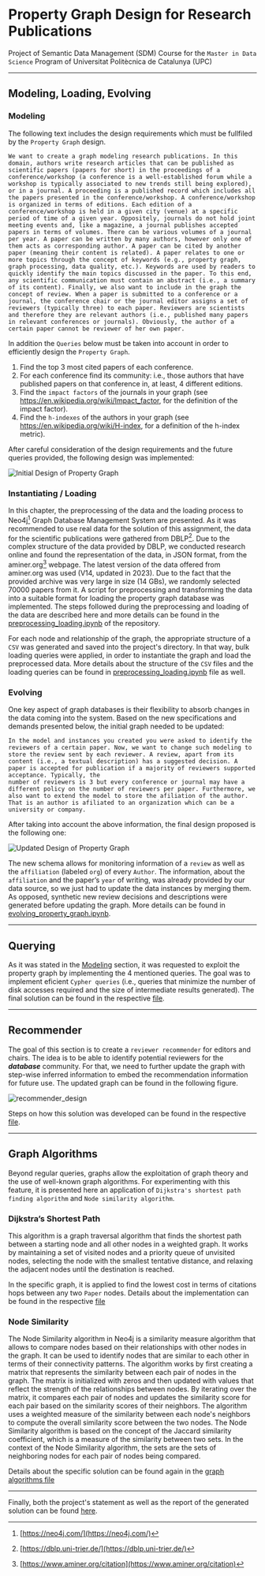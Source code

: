 # Property Graph Design for Research Publications
Project of Semantic Data Management (SDM) Course for the `Master in Data Science` Program of Universitat Politècnica de Catalunya (UPC)

***

## Modeling, Loading, Evolving

### Modeling

The following text includes the design requirements which must be fullfiled by the `Property Graph` design.

```
We want to create a graph modeling research publications. In this domain, authors write research articles that can be published as scientific papers (papers for short) in the proceedings of a conference/workshop (a conference is a well-established forum while a workshop is typically associated to new trends still being explored), or in a journal. A proceeding is a published record which includes all the papers presented in the conference/workshop. A conference/workshop is organized in terms of editions. Each edition of a conference/workshop is held in a given city (venue) at a specific period of time of a given year. Oppositely, journals do not hold joint meeting events and, like a magazine, a journal publishes accepted papers in terms of volumes. There can be various volumes of a journal per year. A paper can be written by many authors, however only one of them acts as corresponding author. A paper can be cited by another paper (meaning their content is related). A paper relates to one or more topics through the concept of keywords (e.g., property graph, graph processing, data quality, etc.). Keywords are used by readers to quickly identify the main topics discussed in the paper. To this end, any scientific communication must contain an abstract (i.e., a summary of its content). Finally, we also want to include in the graph the concept of review. When a paper is submitted to a conference or a journal, the conference chair or the journal editor assigns a set of reviewers (typically three) to each paper. Reviewers are scientists and therefore they are relevant authors (i.e., published many papers in relevant conferences or journals). Obviously, the author of a certain paper cannot be reviewer of her own paper.
```

In addition the `Queries` below must be taken into account in order to efficiently design the `Property Graph`.

1. Find the top 3 most cited papers of each conference.
2. For each conference find its community: i.e., those authors that have published papers on that conference in, at least, 4 different editions.
3. Find the `impact factors` of the journals in your graph (see https://en.wikipedia.org/wiki/Impact_factor, for the definition of the impact factor).
4. Find the `h-indexes` of the authors in your graph (see https://en.wikipedia.org/wiki/H-index, for a definition of the h-index metric).

After careful consideration of the design requirements and the future queries provided, the following design was implemented:

![Initial Design of Property Graph](/images/initial-design.png)

### Instantiating / Loading

In this chapter, the preprocessing of the data and the loading process to Neo4j[^1] Graph Database Management System are presented. As it was recommended to use real data for the solution of this assignment, the data for the scientific publications were gathered from DBLP[^2]. Due to the complex structure of the data provided by DBLP, we conducted research online and found the representation of the data, in JSON format, from the aminer.org[^3] webpage. The latest version of the data offered from aminer.org was used (V14, updated in 2023). Due to the fact that the provided archive was very large in size (14 GBs), we randomly selected 70000 papers from it. A script for preprocessing and transforming the data into a suitable format for loading the property graph database was implemented. The steps followed during the preprocessing and loading of the data are described here and more details can be found in the [preprocessing_loading.ipynb](preprocessing_loading.ipynb) of the repository.

For each node and relationship of the graph, the appropriate structure of a `CSV` was generated and saved into the project's directory. In that way, bulk loading queries were applied, in order to instantiate the graph and load the preprocessed data. More details about the structure of the `CSV` files and the loading queries can be found in [preprocessing_loading.ipynb](preprocessing_loading.ipynb) file as well.


### Evolving
One key aspect of graph databases is their flexibility to absorb changes in the data coming into the system. Based on the new specifications and demands presented below, the initial graph needed to be updated:

```
In the model and instances you created you were asked to identify the reviewers of a certain paper. Now, we want to change such modeling to store the review sent by each reviewer. A review, apart from its content (i.e., a textual description) has a suggested decision. A paper is accepted for publication if a majority of reviewers supported acceptance. Typically, the
number of reviewers is 3 but every conference or journal may have a different policy on the number of reviewers per paper. Furthermore, we also want to extend the model to store the afiliation of the author. That is an author is afiliated to an organization which can be a university or company.
```
After taking into account the above information, the final design proposed is the following one:

![Updated Design of Property Graph](/images/updated-design.png)

The new schema allows for monitoring information of a `review` as well as the `affiliation` (labeled `org`) of every `Author`. The information, about the `affiliation` and the paper’s `year` of writing, was already provided by our data source, so we just had to update the data instances by merging them. As opposed, synthetic new review decisions and descriptions were generated before updating the graph. More details can be found in [evolving_property_graph.ipynb](evolving_property_graph.ipynb).

***

## Querying
As it was stated in the [Modeling](#modeling) section, it was requested to exploit the property graph by implementing the 4 mentioned queries. The goal was to implement eficient `Cypher queries` (i.e., queries that minimize the number of disk accesses required and the size of intermediate results generated). The final solution can be found in the respective [file](/queries.cypher).

***

## Recommender
The goal of this section is to create a `reviewer recommender` for editors and chairs. The idea is to be able to identify potential reviewers for the ***database*** community. For that, we need to further update the graph with step-wise inferred information to embed the recommendation information for future use. The updated graph can be found in the following figure.

![recommender_design](/images/recommender.png)

Steps on how this solution was developed can be found in the respective [file](/recommender_system.ipynb).

***

## Graph Algorithms
Beyond regular queries, graphs allow the exploitation of graph theory and the use of well-known graph algorithms. For experimenting with this feature, it is presented here an application of `Dijkstra's shortest path finding algorithm` and `Node similarity algorithm`.

### Dijkstra’s Shortest Path
This algorithm is a graph traversal algorithm that finds the shortest path between a starting node and all other nodes in a weighted graph. It works by maintaining a set of visited nodes and a priority queue of unvisited nodes, selecting the node with the smallest tentative distance, and relaxing the adjacent nodes until the destination is reached.

In the specific graph, it is applied to find the lowest cost in terms of citations hops between any two `Paper` nodes. Details about the implementation can be found in the respective [file](/graph_algorithms.ipynb)

### Node Similarity
The Node Similarity algorithm in Neo4j is a similarity measure algorithm that allows to compare nodes based on their relationships with other nodes in the graph. It can be used to identify nodes that are similar to each other in terms of their connectivity patterns. The algorithm works by first creating a matrix that represents the similarity between each pair of nodes in the graph. The matrix is initialized with zeros and then updated with values that reflect the strength of the relationships between nodes. By iterating over the matrix, it compares each pair of nodes and updates the similarity score for each pair based on the similarity scores of their neighbors. The algorithm uses a weighted measure of the similarity between each node's neighbors to compute the overall similarity score between the two nodes. The Node Similarity algorithm is based on the concept of the Jaccard similarity coefficient, which is a measure of the similarity between two sets. In the context of the Node Similarity algorithm, the sets are the sets of neighboring nodes for each pair of nodes being compared.

Details about the specific solution can be found again in the [graph algorithms file](/graph_algorithms.ipynb)

***
Finally, both the project's statement as well as the report of the generated solution can be found [here](/docs/).

[^1]: [https://neo4j.com/](https://neo4j.com/)
[^2]: [https://dblp.uni-trier.de/](https://dblp.uni-trier.de/)
[^3]: [https://www.aminer.org/citation](https://www.aminer.org/citation)

